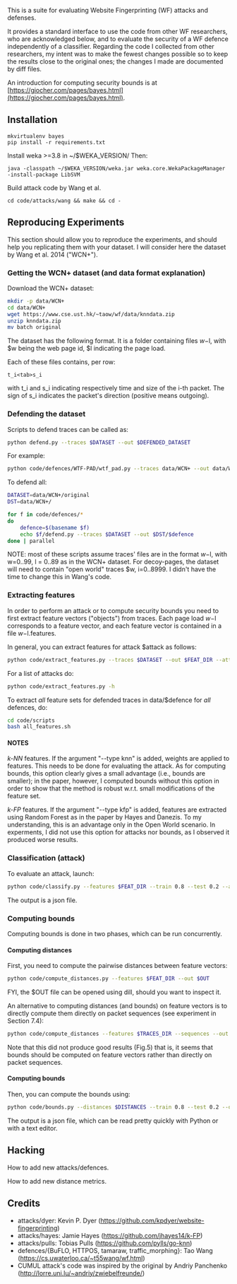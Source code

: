This is a suite for evaluating Website Fingerprinting (WF)
attacks and defenses.

It provides a standard interface to use the code from
other WF researchers, who are acknowledged below, and to evaluate the
security of a WF defence independently of a classifier.
Regarding the code I collected from other researchers, my intent was to
make the fewest changes possible so to keep the results close to the
original ones; the changes I made are documented by diff files.

An introduction for computing security bounds is at [https://giocher.com/pages/bayes.html](https://giocher.com/pages/bayes.html).

## Installation

```
mkvirtualenv bayes
pip install -r requirements.txt
```

Install weka >=3.8 in ~/$WEKA_VERSION/
Then:
```
java -classpath ~/$WEKA_VERSION/weka.jar weka.core.WekaPackageManager -install-package LibSVM
```
Build attack code by Wang et al.
```
cd code/attacks/wang && make && cd -
```

## Reproducing Experiments

This section should allow you to reproduce the experiments, and should help you
replicating them with your dataset.
I will consider here the dataset by Wang et al. 2014 ("WCN+").

### Getting the WCN+ dataset (and data format explanation)
Download the WCN+ dataset:
```bash
mkdir -p data/WCN+
cd data/WCN+
wget https://www.cse.ust.hk/~taow/wf/data/knndata.zip
unzip knndata.zip
mv batch original
```

The dataset has the following format.
It is a folder containing files $w-$l, with $w being the web page id,
$l indicating the page load.

Each of these files contains, per row:
    
    t_i<tab>s_i

with t_i and s_i indicating respectively time and size of the i-th packet.
The sign of s_i indicates the packet's direction (positive means outgoing).

### Defending the dataset

Scripts to defend traces can be called as:
```bash
python defend.py --traces $DATASET --out $DEFENDED_DATASET
```

For example:
```bash
python code/defences/WTF-PAD/wtf_pad.py --traces data/WCN+ --out data/WCN+-wtf-pad
```

To defend all:
```bash
DATASET=data/WCN+/original
DST=data/WCN+/

for f in code/defences/*
do
    defence=$(basename $f)
    echo $f/defend.py --traces $DATASET --out $DST/$defence
done | parallel
```

NOTE: most of these scripts assume traces' files are in the format $w-$l,
with w=0..99, l = 0..89 as in the WCN+ dataset.
For decoy-pages, the dataset will need to contain "open world" traces
$w, i=0..8999.
I didn't have the time to change this in Wang's code.

### Extracting features
In order to perform an attack or to compute security bounds you need to
first extract feature vectors ("objects") from traces.
Each page load $w-$l corresponds to a feature vector, and each feature
vector is contained in a file $w-$l.features.

In general, you can extract features for attack $attack as follows:
```bash
python code/extract_features.py --traces $DATASET --out $FEAT_DIR --attack $attack
```
For a list of attacks do:
```bash
python code/extract_features.py -h
```

To extract _all_ feature sets for defended traces in data/$defence for
_all_ defences, do:
```bash
cd code/scripts
bash all_features.sh
```

#### NOTES

*k-NN* features. If the argument "--type knn" is added, weights are applied
to features. This needs to be done for evaluating the attack.
As for computing bounds, this option clearly gives a small advantage
(i.e., bounds are smaller); in the paper, however, I computed bounds without
this option in order to show that the method is robust w.r.t. small
modifications of the feature set.

*k-FP* features. If the argument "--type kfp" is added, features are
extracted using Random Forest as in the paper by Hayes and Danezis.
To my understanding, this is an advantage only in the Open World scenario.
In experments, I did not use this option for attacks nor bounds, as I
observed it produced worse results.


### Classification (attack)
To evaluate an attack, launch:
```bash
python code/classify.py --features $FEAT_DIR --train 0.8 --test 0.2 --attack $ATTACK --out $OUT_FNAME
```
The output is a json file.

### Computing bounds

Computing bounds is done in two phases, which can be run concurrently.

#### Computing distances
First, you need to compute the pairwise distances between feature vectors:
```bash
python code/compute_distances.py --features $FEAT_DIR --out $OUT
```

FYI, the $OUT file can be opened using dill, should you want to
inspect it.

An alternative to computing distances (and bounds) on feature vectors is to
directly compute them directly on packet sequences (see experiment in
Section 7.4):
```bash
python code/compute_distances --features $TRACES_DIR --sequences --out $OUT
```
Note that this did not produce good results (Fig.5) that is, it seems that
bounds should be computed on feature vectors rather than directly on
packet sequences.


#### Computing bounds
Then, you can compute the bounds using:
```bash
python code/bounds.py --distances $DISTANCES --train 0.8 --test 0.2 --out $OUT
```

The output is a json file, which can be read pretty quickly with Python or
with a text editor.


## Hacking
How to add new attacks/defences.

How to add new distance metrics.

## Credits

* attacks/dyer: Kevin P. Dyer (https://github.com/kpdyer/website-fingerprinting)
* attacks/hayes: Jamie Hayes (https://github.com/jhayes14/k-FP)
* attacks/pulls: Tobias Pulls (https://github.com/pylls/go-knn)
* defences/{BuFLO, HTTPOS, tamaraw, traffic_morphing}: Tao Wang (https://cs.uwaterloo.ca/~t55wang/wf.html)
* CUMUL attack's code was inspired by the original by Andriy Panchenko (http://lorre.uni.lu/~andriy/zwiebelfreunde/)
